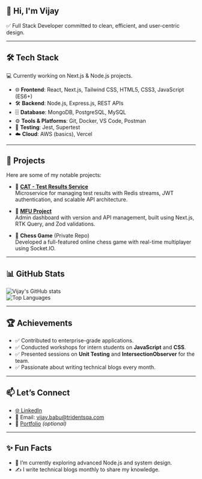 ## 👋 Hi, I'm Vijay  
✅ Full Stack Developer committed to clean, efficient, and user-centric design.  

---

## 🛠 Tech Stack
💻 Currently working on Next.js & Node.js projects.  

- 🌐 **Frontend**: React, Next.js, Tailwind CSS, HTML5, CSS3, JavaScript (ES6+)  
- 🛠 **Backend**: Node.js, Express.js, REST APIs  
- 🗄️ **Database**: MongoDB, PostgreSQL, MySQL  
- ⚙️ **Tools & Platforms**: Git, Docker, VS Code, Postman  
- 🧪 **Testing**: Jest, Supertest  
- ☁️ **Cloud**: AWS (basics), Vercel  

---

## 🚀 Projects
Here are some of my notable projects:  

- 🔗 [**CAT - Test Results Service**](https://github.com/VijayTrident/CAT_Backend)  
  Microservice for managing test results with Redis streams, JWT authentication, and scalable API architecture.  

- 🔗 [**MFU Project**](https://github.com/VijayTrident/MFU_Frontend)  
  Admin dashboard with version and API management, built using Next.js, RTK Query, and Zod validations.  

- 🔗 **Chess Game** (Private Repo)  
  Developed a full-featured online chess game with real-time multiplayer using Socket.IO.  

---

## 📊 GitHub Stats
![Vijay's GitHub stats](https://github-readme-stats.vercel.app/api?username=VijayTrident&show_icons=true&theme=radical)  
![Top Languages](https://github-readme-stats.vercel.app/api/top-langs/?username=VijayTrident&layout=compact&theme=radical)  

---

## 🏆 Achievements
- ✅ Contributed to enterprise-grade applications.  
- ✅ Conducted workshops for intern students on **JavaScript** and **CSS**.  
- ✅ Presented sessions on **Unit Testing** and **IntersectionObserver** for the team.  
- ✅ Passionate about writing technical blogs every month.  

---

## 📫 Let’s Connect
- [🌐 LinkedIn](https://linkedin.com/in/yourname)  
- 📧 Email: [vijay.babu@tridentsqa.com](mailto:vijay.babu@tridentsqa.com)  
- 📝 [Portfolio](https://your-portfolio-link.com) *(optional)*  

---

## ✨ Fun Facts
- 🌱 I’m currently exploring advanced Node.js and system design.  
- ✍️ I write technical blogs monthly to share my knowledge.  

